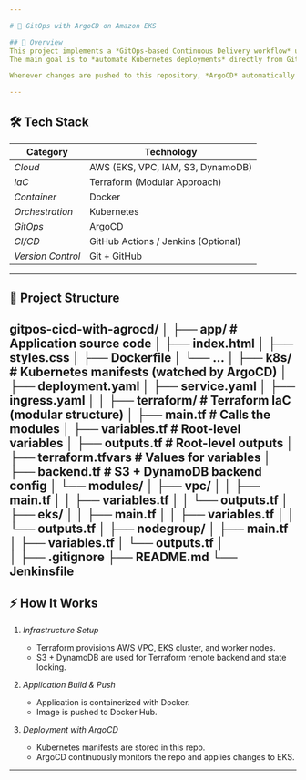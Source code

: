 ```yaml
---

# 🚀 GitOps with ArgoCD on Amazon EKS

## 📌 Overview
This project implements a *GitOps-based Continuous Delivery workflow* using *ArgoCD* and *Amazon EKS*.  
The main goal is to *automate Kubernetes deployments* directly from GitHub without manual intervention.  

Whenever changes are pushed to this repository, *ArgoCD* automatically detects and synchronizes the updated application to the EKS cluster.

---
```


## 🛠 Tech Stack
| Category        | Technology |
|-----------------|------------|
| *Cloud*       | AWS (EKS, VPC, IAM, S3, DynamoDB) |
| *IaC*         | Terraform (Modular Approach) |
| *Container*   | Docker |
| *Orchestration* | Kubernetes |
| *GitOps*      | ArgoCD |
| *CI/CD*       | GitHub Actions / Jenkins (Optional) |
| *Version Control* | Git + GitHub |

---

## 📂 Project Structure

gitpos-cicd-with-agrocd/
│
├── app/                          # Application source code
│   ├── index.html
│   ├── styles.css
│   ├── Dockerfile
│   └── ...
│
├── k8s/                          # Kubernetes manifests (watched by ArgoCD)
│   ├── deployment.yaml
│   ├── service.yaml
│   ├── ingress.yaml
│
│
├── terraform/                    # Terraform IaC (modular structure)
│   ├── main.tf                    # Calls the modules
│   ├── variables.tf               # Root-level variables
│   ├── outputs.tf                 # Root-level outputs
│   ├── terraform.tfvars           # Values for variables
│   ├── backend.tf                 # S3 + DynamoDB backend config
│   └── modules/
│       ├── vpc/
│       │   ├── main.tf
│       │   ├── variables.tf
│       │   └── outputs.tf
│       ├── eks/
│       │   ├── main.tf
│       │   ├── variables.tf
│       │   └── outputs.tf
│       ├── nodegroup/
│           ├── main.tf
│           ├── variables.tf
│           └── outputs.tf
│    
│
├── .gitignore
├── README.md
└── Jenkinsfile
---

## ⚡ How It Works
1. *Infrastructure Setup*
   - Terraform provisions AWS VPC, EKS cluster, and worker nodes.
   - S3 + DynamoDB are used for Terraform remote backend and state locking.

2. *Application Build & Push*
   - Application is containerized with Docker.
   - Image is pushed to Docker Hub.

3. *Deployment with ArgoCD*
   - Kubernetes manifests are stored in this repo.
   - ArgoCD continuously monitors the repo and applies changes to EKS.

---